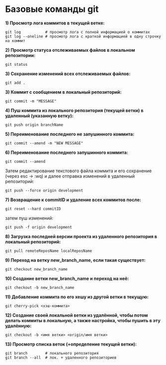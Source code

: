# Базовые команды git

**1) Просмотр лога коммитов в текущей ветке:**
```
git log           # просмотр лога с полной информацией о коммитах
git log --oneline # просмотр лога с краткой информацией в одну строчку на коммит 
```

**2) Просмотр статуса отслеживаемых файлов в локальном репозитории:**
```
git status
```

**3) Сохранение изменений всех отслеживаемых файлов:**
```
git add .
```

**3) Коммит с сообщением в локальный репозиторий:**
```
git commit -m "MESSAGE"
```

**4) Пуш коммита из локального репозитория (текущей ветки) в удаленный (указанную ветку):**
```
git push origin branchName
```

**5) Переименование последнего не запушинного коммита:**
```
git commit --amend -m "NEW MESSAGE"
```

**6) Переименование последнего запушинного коммита:**
```
git commit --amend
```
Затем редактирование текстового файла коммита и его сохранение (через esc -> :wq) и далее отправка изменений в удаленный репозиторий:
```
git push --force origin development
```

**7) Возвращение к commitID и удаление всех коммитов после:**
```
git reset --hard commitID
```
затем пуш изменений:
```
git push -f origin development
```

**8) Загрузка последней версии проекта из удаленного репозитория в локальный репозиторий:**
```
git pull remoteReposName localReposName
```

**9) Переход на ветку new_branch_name, если такая существует:**
```
git checkout new_branch_name
```

**10) Создание ветки new_branch_name и переход на неё:**
```
git checkout -b new_branch_name
```

**11) Добавление коммита по его хешу из другой ветки в текущую:**
```
git cherry-pick <хэш-коммита>
```

**12) Создание своей локальной ветки из удалённой, чтобы потом делать коммиты в локальную, а также настройка, чтобы пушить в эту удалённую:**
```
git checkout -b <имя ветки> <origin/имя ветки>
```

**13) Просмотр списка веток (+определение текущей ветки):**
```
git branch        # локального репозитория
git branch --all  # лок. + удаленного репозиториев
```
